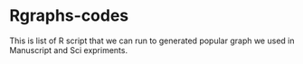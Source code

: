 # Rgraphs-codes
This is list of R script that we can run to generated popular graph we used in Manuscript and Sci expriments. 
